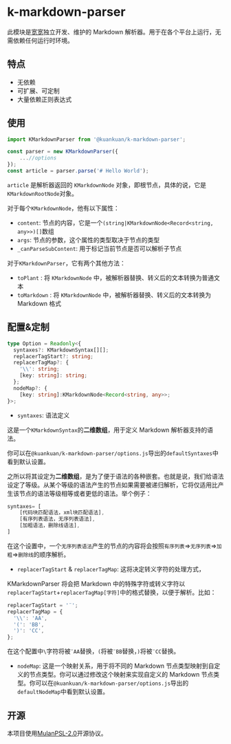 # k-markdown-parser

此模块是[宽宽](https://www.kuankuan.site/ '宽宽的小天地')独立开发、维护的 Markdown 解析器。用于在各个平台上运行，无需依赖任何运行时环境。

## 特点

- 无依赖
- 可扩展、可定制
- 大量依赖正则表达式

## 使用

```js
import KMarkdownParser from '@kuankuan/k-markdown-parser';

const parser = new KMarkdownParser({
    ...//options
});
const article = parser.parse('# Hello World');
```

`article` 是解析器返回的 `KMarkdownNode` 对象，即根节点，具体的说，它是`KMarkdownRootNode`对象。

对于每个`KMarkdownNode`，他有以下属性：

- `content`: 节点的内容，它是一个`(string|KMarkdownNode<Record<string, any>>)[]`数组
- `args`: 节点的参数，这个属性的类型取决于节点的类型
- `_canParseSubContent`: 用于标记当前节点是否可以解析子节点

对于`KMarkdownParser`，它有两个其他方法：

- `toPlant` : 将 `KMarkdownNode` 中，被解析器替换、转义后的文本转换为普通文本
- `toMarkdown` : 将 `KMarkdownNode` 中，被解析器替换、转义后的文本转换为 Markdown 格式

## 配置&定制

```ts
type Option = Readonly<{
  syntaxes?: KMarkdownSyntax[][];
  replacerTagStart?: string;
  replacerTagMap?: {
    '\\': string;
    [key: string]: string;
  };
  nodeMap?: {
    [key: string]:KMarkdownNode<Record<string, any>>;
}>;
```

- `syntaxes`: 语法定义

这是一个`KMarkdownSyntax`的**二维数组**，用于定义 Markdown 解析器支持的语法。

你可以在`@kuankuan/k-markdown-parser/options.js`导出的`defaultSyntaxes`中看到默认设置。

之所以将其设定为**二维数组**，是为了便于语法的各种嵌套。也就是说，我们给语法设定了等级。从某个等级的语法产生的节点如果需要被递归解析，它将仅适用比产生该节点的语法等级相等或者更低的语法。举个例子：

```js
syntaxes= [
    [代码块匹配语法，xml块匹配语法],
    [有序列表语法，无序列表语法],
    [加粗语法，删除线语法],
]
```

在这个设置中，一个`无序列表语法`产生的节点的内容将会按照`有序列表`=>`无序列表`=>`加粗`=>`删除线`的顺序解析。

- `replacerTagStart` & `replacerTagMap`: 这将决定转义字符的处理方式，

KMarkdownParser 将会把 Markdown 中的特殊字符或转义字符以`replacerTagStart`+`replacerTagMap[字符]`中的格式替换，以便于解析。比如：

```js
replacerTagStart = '¨';
replacerTagMap = {
  '\\': 'AA',
  '(': 'BB',
  ')': 'CC',
};
```

在这个配置中`\`字符将被`¨AA`替换，`(`将被`¨BB`替换，`)`将被`¨CC`替换。

- `nodeMap`: 这是一个映射关系，用于将不同的 Markdown 节点类型映射到自定义的节点类型。你可以通过修改这个映射来实现自定义的 Markdown 节点类型。你可以在`@kuankuan/k-markdown-parser/options.js`导出的`defaultNodeMap`中看到默认设置。

## 开源

本项目使用[MulanPSL-2.0](./LICENSE)开源协议。
